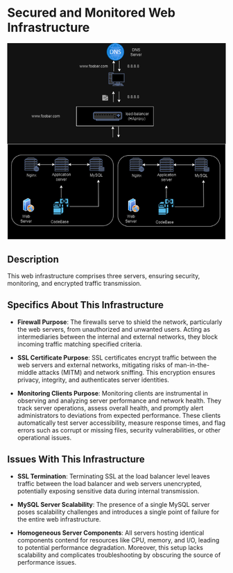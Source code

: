 # Secured and Monitored Web Infrastructure

![Image of a secured and monitored infrastructure](2-secured_and_monitored_web_infrastructure-Page-1.drawio.PNG)

## Description

This web infrastructure comprises three servers, ensuring security, monitoring, and encrypted traffic transmission.

## Specifics About This Infrastructure

- **Firewall Purpose**: The firewalls serve to shield the network, particularly the web servers, from unauthorized and unwanted users. Acting as intermediaries between the internal and external networks, they block incoming traffic matching specified criteria.

- **SSL Certificate Purpose**: SSL certificates encrypt traffic between the web servers and external networks, mitigating risks of man-in-the-middle attacks (MITM) and network sniffing. This encryption ensures privacy, integrity, and authenticates server identities.

- **Monitoring Clients Purpose**: Monitoring clients are instrumental in observing and analyzing server performance and network health. They track server operations, assess overall health, and promptly alert administrators to deviations from expected performance. These clients automatically test server accessibility, measure response times, and flag errors such as corrupt or missing files, security vulnerabilities, or other operational issues.

## Issues With This Infrastructure

- **SSL Termination**: Terminating SSL at the load balancer level leaves traffic between the load balancer and web servers unencrypted, potentially exposing sensitive data during internal transmission.

- **MySQL Server Scalability**: The presence of a single MySQL server poses scalability challenges and introduces a single point of failure for the entire web infrastructure.

- **Homogeneous Server Components**: All servers hosting identical components contend for resources like CPU, memory, and I/O, leading to potential performance degradation. Moreover, this setup lacks scalability and complicates troubleshooting by obscuring the source of performance issues.
